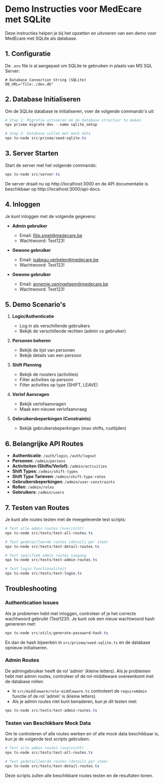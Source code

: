 # Demo Instructies voor MedEcare met SQLite

Deze instructies helpen je bij het opzetten en uitvoeren van een demo voor MedEcare met SQLite als database.

## 1. Configuratie

De `.env` file is al aangepast om SQLite te gebruiken in plaats van MS SQL Server:

```properties
# Database Connection String (SQLite)
DB_URL="file:./dev.db"
```

## 2. Database Initialiseren

Om de SQLite database te initialiseren, voer de volgende commando's uit:

```powershell
# Stap 1: Migratie uitvoeren om de database structuur te maken
npx prisma migrate dev --name sqlite_setup

# Stap 2: Database vullen met mock data
npx ts-node src/prisma/seed-sqlite.ts
```

## 3. Server Starten

Start de server met het volgende commando:

```powershell
npx ts-node src/server.ts
```

De server draait nu op http://localhost:3000 en de API documentatie is beschikbaar op http://localhost:3000/api-docs.

## 4. Inloggen

Je kunt inloggen met de volgende gegevens:

- **Admin gebruiker**
  - Email: filip.smet@medecare.be
  - Wachtwoord: Test123!

- **Gewone gebruiker**
  - Email: isabeau.verbelen@medecare.be
  - Wachtwoord: Test123!

- **Gewone gebruiker**
  - Email: annemie.vaningelgem@medecare.be
  - Wachtwoord: Test123!

## 5. Demo Scenario's

1. **Login/Authenticatie**
   - Log in als verschillende gebruikers
   - Bekijk de verschillende rechten (admin vs gebruiker)

2. **Personen beheren**
   - Bekijk de lijst van personen
   - Bekijk details van een persoon

3. **Shift Planning**
   - Bekijk de roosters (activities)
   - Filter activities op persoon
   - Filter activities op type (SHIFT, LEAVE)

4. **Verlof Aanvragen**
   - Bekijk verlofaanvragen
   - Maak een nieuwe verlofaanvraag

5. **Gebruikersbeperkingen (Constraints)**
   - Bekijk gebruikersbeperkingen (max shifts, rusttijden)

## 6. Belangrijke API Routes

- **Authenticatie**: `/auth/login`, `/auth/logout`
- **Personen**: `/admin/persons`
- **Activiteiten (Shifts/Verlof)**: `/admin/activities`
- **Shift Types**: `/admin/shift-types`
- **Shift Type Tarieven**: `/admin/shift-type-rates` 
- **Gebruikersbeperkingen**: `/admin/user-constraints`
- **Rollen**: `/admin/roles`
- **Gebruikers**: `/admin/users`

## 7. Testen van Routes

Je kunt alle routes testen met de meegeleverde test scripts:

```powershell
# Test alle admin routes (overzicht)
npx ts-node src/tests/test-all-routes.ts

# Test gedetailleerde routes (details per item)
npx ts-node src/tests/test-detail-routes.ts

# Test specifiek admin routes toegang
npx ts-node src/tests/test-admin-routes.ts

# Test login functionaliteit
npx ts-node src/tests/test-login.ts
```

## Troubleshooting

### Authentication Issues

Als je problemen hebt met inloggen, controleer of je het correcte wachtwoord gebruikt (Test123!). Je kunt ook een nieuw wachtwoord hash genereren met:

```powershell
npx ts-node src/utils/generate-password-hash.ts
```

En dan de hash bijwerken in `src/prisma/seed-sqlite.ts` en de database opnieuw initialiseren.

### Admin Routes

De admingebruiker heeft de rol 'admin' (kleine letters). Als je problemen hebt met admin routes, controleer of de rol-middleware overeenkomt met de database rollen:

- In `src/middleware/role-middleware.ts` controleert de `requireAdmin` functie of de rol 'admin' is (kleine letters).
- Als je admin routes niet kunt benaderen, kun je dit testen met:

```powershell
npx ts-node src/tests/test-admin-routes.ts
```

### Testen van Beschikbare Mock Data

Om te controleren of alle routes werken en of alle mock data beschikbaar is, kun je de volgende test scripts gebruiken:

```powershell
# Test alle admin routes (overzicht)
npx ts-node src/tests/test-all-routes.ts

# Test gedetailleerde routes (details per item)
npx ts-node src/tests/test-detail-routes.ts
```

Deze scripts zullen alle beschikbare routes testen en de resultaten tonen.
